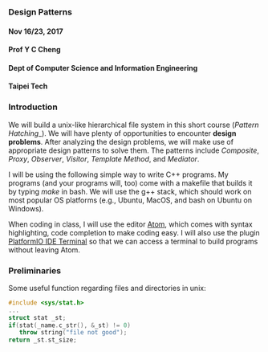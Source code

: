 ### Design Patterns
#### Nov 16/23, 2017
#### Prof Y C Cheng
#### Dept of Computer Science and Information Engineering
#### Taipei Tech

### Introduction
We will build a unix-like hierarchical file system in this short course (_Pattern Hatching__). We will have plenty of opportunities to encounter **design problems**. After analyzing the design problems, we will make use of appropriate design patterns to solve them. The patterns include _Composite_, _Proxy_, _Observer_, _Visitor_, _Template Method_, and _Mediator_.

I will be using the following simple way to write C++ programs. My programs (and your programs will, too) come with a makefile that builds it by typing _make_ in bash. We will use the g++ stack, which should work on most popular OS platforms (e.g., Ubuntu, MacOS, and bash on Ubuntu on Windows).

When coding in class, I will use the editor [Atom](https://atom.io), which comes with syntax highlighting, code completion to make coding easy. I will also use the plugin [PlatformIO IDE Terminal](https://atom.io/packages/platformio-ide-terminal) so that we can access a terminal to build programs without leaving Atom.

### Preliminaries
Some useful function regarding files and directories in unix:

```c++
#include <sys/stat.h>
...
struct stat _st;
if(stat(_name.c_str(), &_st) != 0)
   throw string("file not good");
return _st.st_size;
```
